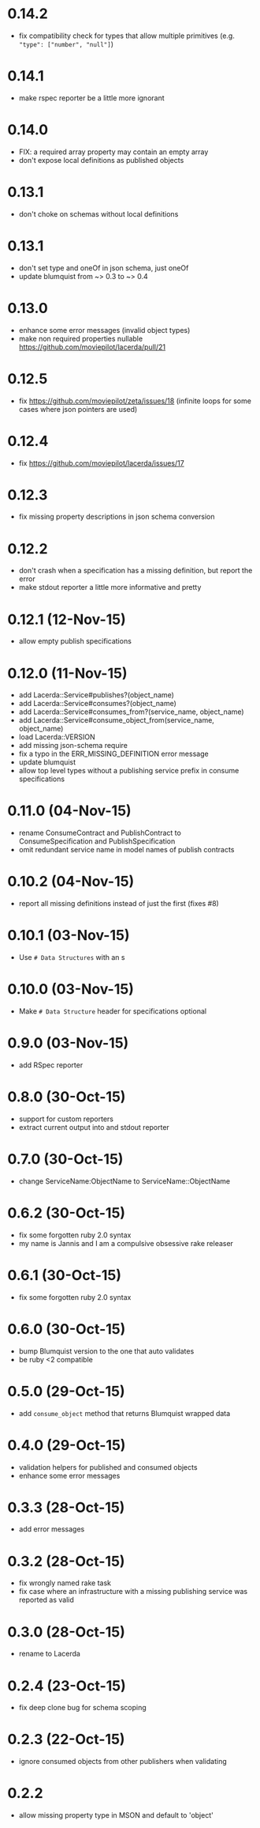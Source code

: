 # 0.14.2
- fix compatibility check for types that allow multiple primitives
  (e.g. `"type": ["number", "null"]`)

# 0.14.1
- make rspec reporter be a little more ignorant

# 0.14.0
- FIX: a required array property may contain an empty array
- don't expose local definitions as published objects

# 0.13.1
- don't choke on schemas without local definitions

# 0.13.1
- don't set type and oneOf in json schema, just oneOf
- update blumquist from ~> 0.3 to ~> 0.4

# 0.13.0
- enhance some error messages (invalid object types)
- make non required properties nullable https://github.com/moviepilot/lacerda/pull/21

# 0.12.5
- fix https://github.com/moviepilot/zeta/issues/18 (infinite loops
  for some cases where json pointers are used)

# 0.12.4
- fix https://github.com/moviepilot/lacerda/issues/17

# 0.12.3
- fix missing property descriptions in json schema conversion

# 0.12.2
- don't crash when a specification has a missing definition, but report the error
- make stdout reporter a little more informative and pretty

# 0.12.1 (12-Nov-15)
- allow empty publish specifications

# 0.12.0 (11-Nov-15)
- add Lacerda::Service#publishes?(object_name)
- add Lacerda::Service#consumes?(object_name)
- add Lacerda::Service#consumes_from?(service_name, object_name)
- add Lacerda::Service#consume_object_from(service_name, object_name)
- load Lacerda::VERSION
- add missing json-schema require
- fix a typo in the ERR_MISSING_DEFINITION error message
- update blumquist
- allow top level types without a publishing service prefix in consume specifications

# 0.11.0 (04-Nov-15)
- rename ConsumeContract and PublishContract to ConsumeSpecification and PublishSpecification
- omit redundant service name in model names of publish contracts

# 0.10.2 (04-Nov-15)
- report all missing definitions instead of just the first (fixes #8)

# 0.10.1 (03-Nov-15)
- Use `# Data Structures` with an s

# 0.10.0 (03-Nov-15)
- Make `# Data Structure` header for specifications optional

# 0.9.0 (03-Nov-15)
- add RSpec reporter

# 0.8.0 (30-Oct-15)
- support for custom reporters
- extract current output into and stdout reporter

# 0.7.0 (30-Oct-15)
- change ServiceName:ObjectName to ServiceName::ObjectName

# 0.6.2 (30-Oct-15)
- fix some forgotten ruby 2.0 syntax
- my name is Jannis and I am a compulsive obsessive rake releaser

# 0.6.1 (30-Oct-15)
- fix some forgotten ruby 2.0 syntax

# 0.6.0 (30-Oct-15)
- bump Blumquist version to the one that auto validates
- be ruby <2 compatible

# 0.5.0 (29-Oct-15)
- add `consume_object` method that returns Blumquist wrapped data

# 0.4.0 (29-Oct-15)
- validation helpers for published and consumed objects
- enhance some error messages

# 0.3.3 (28-Oct-15)
- add error messages

# 0.3.2 (28-Oct-15)
- fix wrongly named rake task
- fix case where an infrastructure with a missing publishing service was reported as valid

# 0.3.0 (28-Oct-15)
- rename to Lacerda

# 0.2.4 (23-Oct-15)
- fix deep clone bug for schema scoping

# 0.2.3 (22-Oct-15)
- ignore consumed objects from other publishers when validating

# 0.2.2
- allow missing property type in MSON and default to 'object'
